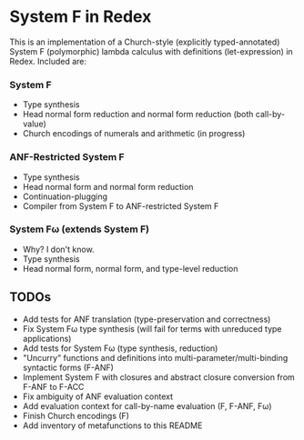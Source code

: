 # System F in Redex

This is an implementation of a Church-style (explicitly typed-annotated) System F (polymorphic) lambda calculus with definitions (let-expression) in Redex. Included are:

### System F
* Type synthesis
* Head normal form reduction and normal form reduction (both call-by-value)
* Church encodings of numerals and arithmetic (in progress)

### ANF-Restricted System F
* Type synthesis
* Head normal form and normal form reduction
* Continuation-plugging
* Compiler from System F to ANF-restricted System F

### System Fω (extends System F)
* Why? I don't know.
* Type synthesis
* Head normal form, normal form, and type-level reduction

## TODOs
* Add tests for ANF translation (type-preservation and correctness)
* Fix System Fω type synthesis (will fail for terms with unreduced type applications)
* Add tests for System Fω (type synthesis, reduction)
* "Uncurry" functions and definitions into multi-parameter/multi-binding syntactic forms (F-ANF)
* Implement System F with closures and abstract closure conversion from F-ANF to F-ACC
* Fix ambiguity of ANF evaluation context
* Add evaluation context for call-by-name evaluation (F, F-ANF, Fω)
* Finish Church encodings (F)
* Add inventory of metafunctions to this README
